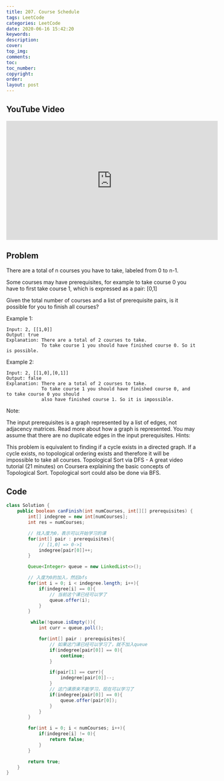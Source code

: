 ```yaml
---
title: 207. Course Schedule
tags: LeetCode
categories: LeetCode
date: 2020-06-16 15:42:20
keywords:
description:
cover:
top_img:
comments:
toc:
toc_number:
copyright:
order:
layout: post
---
```


## YouTube Video

<iframe width="560" height="315" src="https://www.youtube.com/embed/oa6uR2yNG_s" frameborder="0" allow="accelerometer; autoplay; encrypted-media; gyroscope; picture-in-picture" allowfullscreen></iframe>

## Problem

There are a total of n courses you have to take, labeled from 0 to n-1.

Some courses may have prerequisites, for example to take course 0 you have to first take course 1, which is expressed as a pair: [0,1]

Given the total number of courses and a list of prerequisite pairs, is it possible for you to finish all courses?

Example 1:

```
Input: 2, [[1,0]]
Output: true
Explanation: There are a total of 2 courses to take.
             To take course 1 you should have finished course 0. So it is possible.
```

Example 2:

```
Input: 2, [[1,0],[0,1]]
Output: false
Explanation: There are a total of 2 courses to take.
             To take course 1 you should have finished course 0, and to take course 0 you should
             also have finished course 1. So it is impossible.
```

Note:

The input prerequisites is a graph represented by a list of edges, not adjacency matrices. Read more about how a graph is represented.
You may assume that there are no duplicate edges in the input prerequisites.
Hints:

This problem is equivalent to finding if a cycle exists in a directed graph. If a cycle exists, no topological ordering exists and therefore it will be impossible to take all courses.
Topological Sort via DFS - A great video tutorial (21 minutes) on Coursera explaining the basic concepts of Topological Sort.
Topological sort could also be done via BFS.

## Code

```java
class Solution {
    public boolean canFinish(int numCourses, int[][] prerequisites) {
        int[] indegree = new int[numCourses];
        int res = numCourses;

        // 找入度为0，表示可以开始学习的课
        for(int[] pair : prerequisites){
            // [1,0] => 0->1
            indegree[pair[0]]++;
        }

        Queue<Integer> queue = new LinkedList<>();

        // 入度为0的加入，然后bfs
        for(int i = 0; i < indegree.length; i++){
            if(indegree[i] == 0){
                // 当前这个课已经可以学了
                queue.offer(i);
            }
        }

         while(!queue.isEmpty()){
            int curr = queue.poll();

            for(int[] pair : prerequisites){
                // 如果这门课已经可以学习了，就不加入queue
                if(indegree[pair[0]] == 0){
                    continue;
                }

                if(pair[1] == curr){
                    indegree[pair[0]]--;
                }
                // 这门课原来不能学习，现在可以学习了
                if(indegree[pair[0]] == 0){
                    queue.offer(pair[0]);
                }
            }
        }

        for(int i = 0; i < numCourses; i++){
            if(indegree[i] != 0){
                return false;
            }
        }

        return true;
    }
}
```

